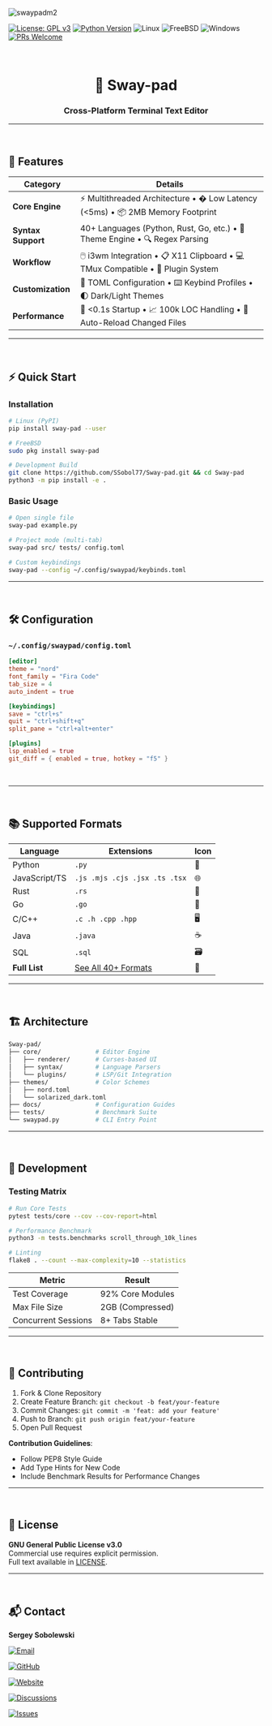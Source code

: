 ![swaypadm2](https://github.com/user-attachments/assets/01bdf424-7dce-4a99-9631-de3b7e87313b)

[![License: GPL v3](https://img.shields.io/badge/License-GPLv3-blue.svg)](https://www.gnu.org/licenses/gpl-3.0)
[![Python Version](https://img.shields.io/badge/Python-3.8%2B-blue?logo=python)](https://www.python.org/)
![Linux](https://img.shields.io/badge/Linux-FCC624?logo=linux&logoColor=black)
![FreeBSD](https://img.shields.io/badge/FreeBSD-AB2B28?logo=freebsd&logoColor=white)
![Windows](https://img.shields.io/badge/Windows-0078D6?logo=windows&logoColor=white)
[![PRs Welcome](https://img.shields.io/badge/PRs-welcome-brightgreen.svg)](https://github.com/SSobol77/sway-pad/pulls)

<br>

<div align="center">
  <h1>🌊 Sway-pad</h1>
  <h3>Cross-Platform Terminal Text Editor</h3>
</div>

---

<br>

## 🚀 Features

| **Category**         | **Details**                                                                 |
|----------------------|-----------------------------------------------------------------------------|
| **Core Engine**      | ⚡ Multithreaded Architecture • � Low Latency (<5ms) • 📦 2MB Memory Footprint |
| **Syntax Support**   | 40+ Languages (Python, Rust, Go, etc.) • 🎨 Theme Engine • 🔍 Regex Parsing |
| **Workflow**         | 🖱️ i3wm Integration • 📋 X11 Clipboard • 💻 TMux Compatible • 🧩 Plugin System |
| **Customization**    | 🔧 TOML Configuration • ⌨️ Keybind Profiles • 🌓 Dark/Light Themes           |
| **Performance**      | 🚀 <0.1s Startup • 📈 100k LOC Handling • 🔄 Auto-Reload Changed Files       |

---

<br>

## ⚡ Quick Start

### Installation
```bash
# Linux (PyPI)
pip install sway-pad --user

# FreeBSD
sudo pkg install sway-pad

# Development Build
git clone https://github.com/SSobol77/Sway-pad.git && cd Sway-pad
python3 -m pip install -e .
```

### Basic Usage
```bash
# Open single file
sway-pad example.py

# Project mode (multi-tab)
sway-pad src/ tests/ config.toml

# Custom keybindings
sway-pad --config ~/.config/swaypad/keybinds.toml
```

---

<br>

## 🛠 Configuration

### `~/.config/swaypad/config.toml`
```toml
[editor]
theme = "nord"
font_family = "Fira Code"
tab_size = 4
auto_indent = true

[keybindings]
save = "ctrl+s"
quit = "ctrl+shift+q"
split_pane = "ctrl+alt+enter"

[plugins]
lsp_enabled = true
git_diff = { enabled = true, hotkey = "f5" }
```

<br>

---

<br>

## 📚 Supported Formats

| Language       | Extensions                          | Icon |
|----------------|-------------------------------------|------|
| Python         | `.py`                              | 🐍   |
| JavaScript/TS  | `.js .mjs .cjs .jsx .ts .tsx`      | 🌐   |
| Rust           | `.rs`                              | 🦀   |
| Go             | `.go`                              | 🐹   |
| C/C++          | `.c .h .cpp .hpp`                  | 🖥️  |
| Java           | `.java`                            | ☕   |
| SQL            | `.sql`                             | 🗃️  |
| **Full List**  | [See All 40+ Formats](#supported-file-types) | 📜 |

---

<br>

## 🏗 Architecture

```bash
Sway-pad/
├── core/               # Editor Engine
│   ├── renderer/       # Curses-based UI
│   ├── syntax/         # Language Parsers
│   └── plugins/        # LSP/Git Integration
├── themes/             # Color Schemes
│   ├── nord.toml
│   └── solarized_dark.toml
├── docs/               # Configuration Guides
├── tests/              # Benchmark Suite
└── swaypad.py          # CLI Entry Point
```

---

<br>

## 🧪 Development

### Testing Matrix
```bash
# Run Core Tests
pytest tests/core --cov --cov-report=html

# Performance Benchmark
python3 -m tests.benchmarks scroll_through_10k_lines

# Linting
flake8 . --count --max-complexity=10 --statistics
```

| **Metric**           | **Result**         |
|----------------------|--------------------|
| Test Coverage        | 92% Core Modules   |
| Max File Size        | 2GB (Compressed)   |
| Concurrent Sessions  | 8+ Tabs Stable     |

---

<br>

## 🤝 Contributing

1. Fork & Clone Repository
2. Create Feature Branch: `git checkout -b feat/your-feature`
3. Commit Changes: `git commit -m 'feat: add your feature'`
4. Push to Branch: `git push origin feat/your-feature`
5. Open Pull Request

**Contribution Guidelines**:  
- Follow PEP8 Style Guide  
- Add Type Hints for New Code  
- Include Benchmark Results for Performance Changes

---

<br>

## 📜 License

**GNU General Public License v3.0**  
Commercial use requires explicit permission.  
Full text available in [LICENSE](LICENSE).

---

<br>

## 📬 Contact

**Sergey Sobolewski**  

[![Email](https://img.shields.io/badge/Email-s.sobolewski@hotmail.com-blue?logo=protonmail)](mailto:s.sobolewski@hotmail.com)  

[![GitHub](https://img.shields.io/badge/GitHub-SSobol77-black?logo=github)](https://github.com/SSobol77)  

[![Website](https://img.shields.io/badge/Website-Cartesian_School-orange?logo=internet-explorer)](https://cartesianschool.com)

[![Discussions](https://img.shields.io/badge/Community-Discussions-blue?logo=github)](https://github.com/SSobol77/Sway-pad/discussions)

[![Issues](https://img.shields.io/badge/Report-Bugs-red?logo=github)](https://github.com/SSobol77/Sway-pad/issues)
